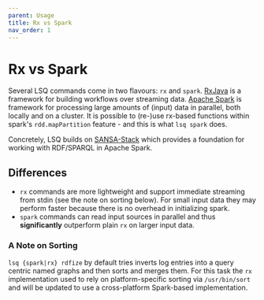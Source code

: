```yaml
---
parent: Usage
title: Rx vs Spark
nav_order: 1
---
```


# Rx vs Spark

Several LSQ commands come in two flavours: `rx` and `spark`.
[RxJava](https://github.com/ReactiveX/RxJava) is a framework for building workflows over streaming data.
[Apache Spark](https://spark.apache.org/) is framework for processing large amounts of (input) data in parallel, both locally and on a cluster.
It is possible to (re-)use rx-based functions within spark's `rdd.mapPartition` feature - and this is what `lsq spark` does.

Concretely, LSQ builds on [SANSA-Stack](https://github.com/SANSA-Stack/SANSA-Stack) which provides a foundation for working with RDF/SPARQL in Apache Spark.


## Differences
* `rx` commands are more lightweight and support immediate streaming from stdin (see the note on sorting below). For small input data they may perform faster because there is no overhead in initializing spark.
* `spark` commands can read input sources in parallel and thus **significantly** outperform plain `rx` on larger input data.

### A Note on Sorting
`lsq {spark|rx} rdfize` by default tries inverts log entries into a query centric named graphs and then sorts and merges them.
For this task the `rx` implementation used to rely on platform-specific sorting via `/usr/bin/sort` and will be updated to use a cross-platform Spark-based implementation.
